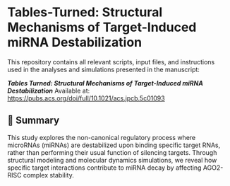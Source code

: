 # Tables-Turned: Structural Mechanisms of Target-Induced miRNA Destabilization

This repository contains all relevant scripts, input files, and instructions used in the analyses and simulations presented in the manuscript:

**_Tables Turned: Structural Mechanisms of Target-Induced miRNA Destabilization_**
Available at: https://pubs.acs.org/doi/full/10.1021/acs.jpcb.5c01093

## 📄 Summary

This study explores the non-canonical regulatory process where microRNAs (miRNAs) are destabilized upon binding specific target RNAs, rather than performing their usual function of silencing targets. Through structural modeling and molecular dynamics simulations, we reveal how specific target interactions contribute to miRNA decay by affecting AGO2-RISC complex stability.
